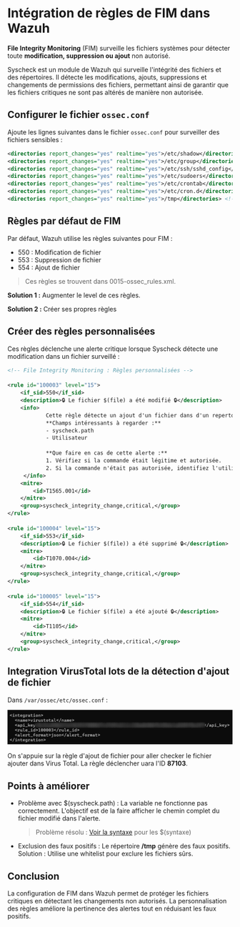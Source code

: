 # Intégration de règles de FIM dans Wazuh

**File Integrity Monitoring** (FIM) surveille les fichiers systèmes pour détecter toute **modification, suppression ou ajout** non autorisé.

Syscheck est un module de Wazuh qui surveille l'intégrité des fichiers et des répertoires. Il détecte les modifications, ajouts, suppressions et changements de permissions des fichiers, permettant ainsi de garantir que les fichiers critiques ne sont pas altérés de manière non autorisée.

## Configurer le fichier `ossec.conf`

Ajoute les lignes suivantes dans le fichier `ossec.conf` pour surveiller des fichiers sensibles :

```xml
<directories report_changes="yes" realtime="yes">/etc/shadow</directories>
<directories report_changes="yes" realtime="yes">/etc/group</directories>
<directories report_changes="yes" realtime="yes">/etc/ssh/sshd_config</directories>
<directories report_changes="yes" realtime="yes">/etc/sudoers</directories>
<directories report_changes="yes" realtime="yes">/etc/crontab</directories>
<directories report_changes="yes" realtime="yes">/etc/cron.d</directories>
<directories report_changes="yes" realtime="yes">/tmp</directories> <!--Attention aux Faux positif-->
```

## Règles par défaut de FIM
Par défaut, Wazuh utilise les règles suivantes pour FIM :
- 550 : Modification de fichier
- 553 : Suppression de fichier
- 554 : Ajout de fichier
  
> Ces règles se trouvent dans 0015-ossec_rules.xml.

**Solution 1 :** Augmenter le level de ces règles.

**Solution 2 :** Créer ses propres règles

## Créer des règles personnalisées

Ces règles déclenche une alerte critique lorsque Syscheck détecte une modification dans un fichier surveillé : 

```xml
<!-- File Integrity Monitoring : Règles personnalisées -->

<rule id="100003" level="15">
    <if_sid>550</if_sid>
    <description>🔒 Le fichier $(file) a été modifié 🔒</description>
    <info>
            Cette règle détecte un ajout d'un fichier dans d'un repertoire sensible.
            **Champs intéressants à regarder :**
            - syscheck.path
            - Utilisateur 
            
            **Que faire en cas de cette alerte :**
            1. Vérifiez si la commande était légitime et autorisée.
            2. Si la commande n'était pas autorisée, identifiez l'utilisateur et le processus responsable.
     </info>
    <mitre>
        <id>T1565.001</id>
    </mitre>
    <group>syscheck_integrity_change,critical,</group>
</rule>

<rule id="100004" level="15">
    <if_sid>553</if_sid>
    <description>🔒 Le fichier $(file)) a été supprimé 🔒</description>
    <mitre>
        <id>T1070.004</id>
    </mitre>
    <group>syscheck_integrity_change,critical,</group>
</rule>

<rule id="100005" level="15">
    <if_sid>554</if_sid>
    <description>🔒 Le fichier $(file) a été ajouté 🔒</description>
    <mitre>
        <id>T1105</id>
    </mitre>
    <group>syscheck_integrity_change,critical,</group>
</rule>
```

##  Integration VirusTotal lots de la détection d'ajout de fichier 

Dans `/var/ossec/etc/ossec.conf` : 

![Virustotal](/assets/virustotal.png)

On s'appuie sur la règle d'ajout de fichier pour aller checker le fichier ajouter dans Virus Total. La règle déclencher uara l'ID **87103**. 

## Points à améliorer
- Problème avec $(syscheck.path) : La variable ne fonctionne pas correctement. L'objectif est de la faire afficher le chemin complet du fichier modifié dans l'alerte.
  > Problème résolu : [Voir la syntaxe](https://documentation.wazuh.com/current/user-manual/capabilities/file-integrity/creating-custom-fim-rules.html) pour les $(syntaxe)
- Exclusion des faux positifs : Le répertoire **/tmp** génère des faux positifs. Solution : Utilise une whitelist pour exclure les fichiers sûrs.

## Conclusion
La configuration de FIM dans Wazuh permet de protéger les fichiers critiques en détectant les changements non autorisés. La personnalisation des règles améliore la pertinence des alertes tout en réduisant les faux positifs.
